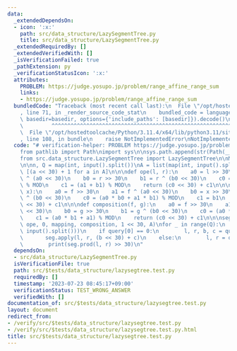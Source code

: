 ```yaml
---
data:
  _extendedDependsOn:
  - icon: ':x:'
    path: src/data_structure/LazySegmentTree.py
    title: src/data_structure/LazySegmentTree.py
  _extendedRequiredBy: []
  _extendedVerifiedWith: []
  _isVerificationFailed: true
  _pathExtension: py
  _verificationStatusIcon: ':x:'
  attributes:
    PROBLEM: https://judge.yosupo.jp/problem/range_affine_range_sum
    links:
    - https://judge.yosupo.jp/problem/range_affine_range_sum
  bundledCode: "Traceback (most recent call last):\n  File \"/opt/hostedtoolcache/Python/3.11.4/x64/lib/python3.11/site-packages/onlinejudge_verify/documentation/build.py\"\
    , line 71, in _render_source_code_stat\n    bundled_code = language.bundle(stat.path,\
    \ basedir=basedir, options={'include_paths': [basedir]}).decode()\n          \
    \         ^^^^^^^^^^^^^^^^^^^^^^^^^^^^^^^^^^^^^^^^^^^^^^^^^^^^^^^^^^^^^^^^^^^^^^^^^^^^^^^^^\n\
    \  File \"/opt/hostedtoolcache/Python/3.11.4/x64/lib/python3.11/site-packages/onlinejudge_verify/languages/python.py\"\
    , line 108, in bundle\n    raise NotImplementedError\nNotImplementedError\n"
  code: "# verification-helper: PROBLEM https://judge.yosupo.jp/problem/range_affine_range_sum\n\
    from pathlib import Path\nimport sys\n\nsys.path.append(str(Path(__file__).resolve().parent.parent.parent.parent))\n\
    from src.data_structure.LazySegmentTree import LazySegmentTree\n\nMOD = 998244353\n\
    \n\nn, Q = map(int, input().split())\nA = list(map(int, input().split()))\nA =\
    \ [(a << 30) + 1 for a in A]\n\n\ndef ope(l, r):\n    a0 = l >> 30\n    a1 = l\
    \ ^ (a0 << 30)\n    b0 = r >> 30\n    b1 = r ^ (b0 << 30)\n    c0 = (a0 + b0)\
    \ % MOD\n    c1 = (a1 + b1) % MOD\n    return (c0 << 30) + c1\n\n\ndef mapping(f,\
    \ x):\n    a0 = f >> 30\n    a1 = f ^ (a0 << 30)\n    b0 = x >> 30\n    b1 = x\
    \ ^ (b0 << 30)\n    c0 = (a0 * b0 + a1 * b1) % MOD\n    c1 = b1\n    return (c0\
    \ << 30) + c1\n\n\ndef composition(f, g):\n    a0 = f >> 30\n    a1 = f ^ (a0\
    \ << 30)\n    b0 = g >> 30\n    b1 = g ^ (b0 << 30)\n    c0 = (a0 * b0) % MOD\n\
    \    c1 = (a0 * b1 + a1) % MOD\n    return (c0 << 30) + c1\n\n\nseg = LazySegmentTree(n,\
    \ ope, 0, mapping, composition, 1 << 30, A)\nfor _ in range(Q):\n    query = list(map(int,\
    \ input().split()))\n    if query[0] == 0:\n        l, r, b, c = query[1:]\n \
    \       seg.apply(l, r, (b << 30) + c)\n    else:\n        l, r = query[1:]\n\
    \        print(seg.prod(l, r) >> 30)\n"
  dependsOn:
  - src/data_structure/LazySegmentTree.py
  isVerificationFile: true
  path: src/$tests/data_structure/lazysegtree.test.py
  requiredBy: []
  timestamp: '2023-07-23 08:45:17+09:00'
  verificationStatus: TEST_WRONG_ANSWER
  verifiedWith: []
documentation_of: src/$tests/data_structure/lazysegtree.test.py
layout: document
redirect_from:
- /verify/src/$tests/data_structure/lazysegtree.test.py
- /verify/src/$tests/data_structure/lazysegtree.test.py.html
title: src/$tests/data_structure/lazysegtree.test.py
---
```


